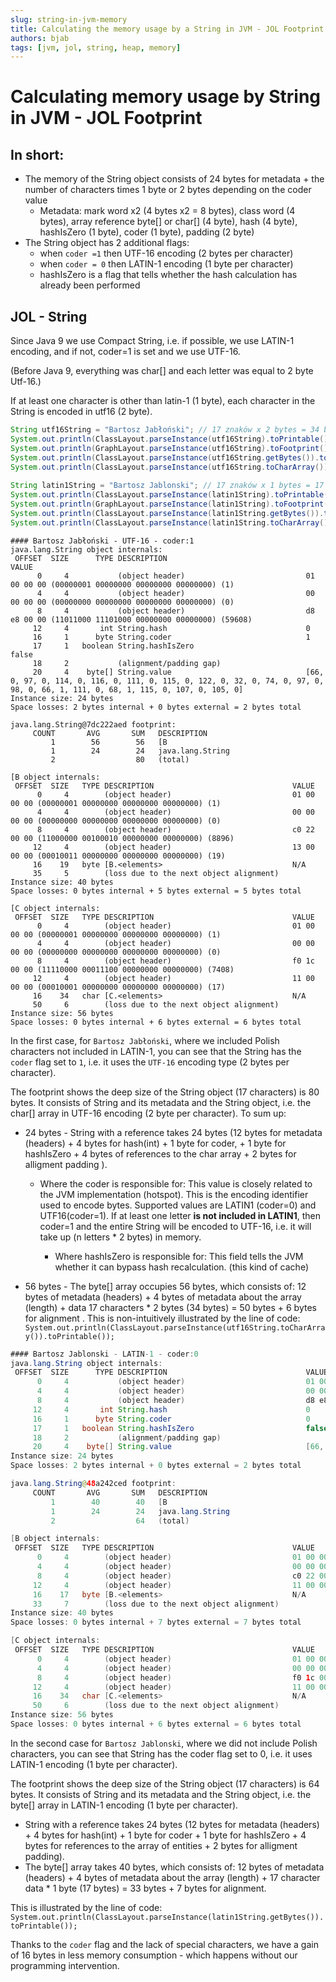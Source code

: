 ```yaml
---
slug: string-in-jvm-memory
title: Calculating the memory usage by a String in JVM - JOL Footprint
authors: bjab
tags: [jvm, jol, string, heap, memory]
---
```

# Calculating memory usage by String in JVM - JOL Footprint
## In short:

- The memory of the String object consists of 24 bytes for metadata + the number of characters times 1 byte or 2 bytes depending on the coder value
  - Metadata: mark word x2 (4 bytes x2 = 8 bytes), class word (4 bytes), array reference byte[] or char[] (4 byte), hash (4 byte), hashIsZero (1 byte), coder (1 byte), padding (2 byte)
- The String object has 2 additional flags:
  - when `coder =1` then UTF-16 encoding (2 bytes per character)
  - when `coder = 0` then LATIN-1 encoding (1 byte per character)
  - hashIsZero is a flag that tells whether the hash calculation has already been performed
<!-- truncate -->

## JOL - String

Since Java 9 we use Compact String, i.e. if possible, we use LATIN-1 encoding, and if not, coder=1 is set and we use UTF-16.

(Before Java 9, everything was char[] and each letter was equal to 2 byte Utf-16.)

If at least one character is other than latin-1 (1 byte), each character in the String is encoded in utf16 (2 byte).

```java
String utf16String = "Bartosz Jabłoński"; // 17 znaków x 2 bytes = 34 bytes
System.out.println(ClassLayout.parseInstance(utf16String).toPrintable());
System.out.println(GraphLayout.parseInstance(utf16String).toFootprint());
System.out.println(ClassLayout.parseInstance(utf16String.getBytes()).toPrintable());
System.out.println(ClassLayout.parseInstance(utf16String.toCharArray()).toPrintable());
       
String latin1String = "Bartosz Jablonski"; // 17 znaków x 1 bytes = 17 bytes
System.out.println(ClassLayout.parseInstance(latin1String).toPrintable());
System.out.println(GraphLayout.parseInstance(latin1String).toFootprint());
System.out.println(ClassLayout.parseInstance(latin1String.getBytes()).toPrintable());
System.out.println(ClassLayout.parseInstance(latin1String.toCharArray()).toPrintable());
```

```
#### Bartosz Jabłoński - UTF-16 - coder:1
java.lang.String object internals:
 OFFSET  SIZE      TYPE DESCRIPTION                               VALUE
      0     4           (object header)                           01 00 00 00 (00000001 00000000 00000000 00000000) (1)
      4     4           (object header)                           00 00 00 00 (00000000 00000000 00000000 00000000) (0)
      8     4           (object header)                           d8 e8 00 00 (11011000 11101000 00000000 00000000) (59608)
     12     4       int String.hash                               0
     16     1      byte String.coder                              1
     17     1   boolean String.hashIsZero                         false
     18     2           (alignment/padding gap)                  
     20     4    byte[] String.value                              [66, 0, 97, 0, 114, 0, 116, 0, 111, 0, 115, 0, 122, 0, 32, 0, 74, 0, 97, 0, 98, 0, 66, 1, 111, 0, 68, 1, 115, 0, 107, 0, 105, 0]
Instance size: 24 bytes
Space losses: 2 bytes internal + 0 bytes external = 2 bytes total

java.lang.String@7dc222aed footprint:
     COUNT       AVG       SUM   DESCRIPTION
         1        56        56   [B
         1        24        24   java.lang.String
         2                  80   (total)

[B object internals:
 OFFSET  SIZE   TYPE DESCRIPTION                               VALUE
      0     4        (object header)                           01 00 00 00 (00000001 00000000 00000000 00000000) (1)
      4     4        (object header)                           00 00 00 00 (00000000 00000000 00000000 00000000) (0)
      8     4        (object header)                           c0 22 00 00 (11000000 00100010 00000000 00000000) (8896)
     12     4        (object header)                           13 00 00 00 (00010011 00000000 00000000 00000000) (19)
     16    19   byte [B.<elements>                             N/A
     35     5        (loss due to the next object alignment)
Instance size: 40 bytes
Space losses: 0 bytes internal + 5 bytes external = 5 bytes total

[C object internals:
 OFFSET  SIZE   TYPE DESCRIPTION                               VALUE
      0     4        (object header)                           01 00 00 00 (00000001 00000000 00000000 00000000) (1)
      4     4        (object header)                           00 00 00 00 (00000000 00000000 00000000 00000000) (0)
      8     4        (object header)                           f0 1c 00 00 (11110000 00011100 00000000 00000000) (7408)
     12     4        (object header)                           11 00 00 00 (00010001 00000000 00000000 00000000) (17)
     16    34   char [C.<elements>                             N/A
     50     6        (loss due to the next object alignment)
Instance size: 56 bytes
Space losses: 0 bytes internal + 6 bytes external = 6 bytes total
```

In the first case, for `Bartosz Jabłoński`, where we included Polish characters not included in LATIN-1, you can see that the String has the `coder` flag set to `1`, i.e. it uses the `UTF-16` encoding type (2 bytes per character).

The footprint shows the deep size of the String object (17 characters) is 80 bytes. It consists of String and its metadata and the String object, i.e. the char[] array in UTF-16 encoding (2 byte per character).
To sum up:

- 24 bytes - String with a reference takes 24 bytes (12 bytes for metadata (headers) + 4 bytes for hash(int) + 1 byte for coder, + 1 byte for hashIsZero + 4 bytes of references to the char array + 2 bytes for alligment padding ).
  - Where the coder is responsible for: This value is closely related to the JVM implementation (hotspot). This is the encoding identifier used to encode bytes. Supported values are LATIN1 (coder=0) and UTF16(coder=1).
         If at least one letter **is not included in LATIN1**, then coder=1 and the entire String will be encoded to UTF-16, i.e. it will take up (n letters * 2 bytes) in memory.
        
     - Where hashIsZero is responsible for: This field tells the JVM whether it can bypass hash recalculation. (this kind of cache)

- 56 bytes - The byte[] array occupies 56 bytes, which consists of: 12 bytes of metadata (headers) + 4 bytes of metadata about the array (length) + data 17 characters * 2 bytes (34 bytes) = 50 bytes + 6 bytes for alignment . This is non-intuitively illustrated by the line of code: `System.out.println(ClassLayout.parseInstance(utf16String.toCharArray()).toPrintable());`
```java
#### Bartosz Jablonski - LATIN-1 - coder:0
java.lang.String object internals:
 OFFSET  SIZE      TYPE DESCRIPTION                               VALUE
      0     4           (object header)                           01 00 00 00 (00000001 00000000 00000000 00000000) (1)
      4     4           (object header)                           00 00 00 00 (00000000 00000000 00000000 00000000) (0)
      8     4           (object header)                           d8 e8 00 00 (11011000 11101000 00000000 00000000) (59608)
     12     4       int String.hash                               0
     16     1      byte String.coder                              0
     17     1   boolean String.hashIsZero                         false
     18     2           (alignment/padding gap)                  
     20     4    byte[] String.value                              [66, 97, 114, 116, 111, 115, 122, 32, 74, 97, 98, 108, 111, 110, 115, 107, 105]
Instance size: 24 bytes
Space losses: 2 bytes internal + 0 bytes external = 2 bytes total

java.lang.String@48a242ced footprint:
     COUNT       AVG       SUM   DESCRIPTION
         1        40        40   [B
         1        24        24   java.lang.String
         2                  64   (total)

[B object internals:
 OFFSET  SIZE   TYPE DESCRIPTION                               VALUE
      0     4        (object header)                           01 00 00 00 (00000001 00000000 00000000 00000000) (1)
      4     4        (object header)                           00 00 00 00 (00000000 00000000 00000000 00000000) (0)
      8     4        (object header)                           c0 22 00 00 (11000000 00100010 00000000 00000000) (8896)
     12     4        (object header)                           11 00 00 00 (00010001 00000000 00000000 00000000) (17)
     16    17   byte [B.<elements>                             N/A
     33     7        (loss due to the next object alignment)
Instance size: 40 bytes
Space losses: 0 bytes internal + 7 bytes external = 7 bytes total

[C object internals:
 OFFSET  SIZE   TYPE DESCRIPTION                               VALUE
      0     4        (object header)                           01 00 00 00 (00000001 00000000 00000000 00000000) (1)
      4     4        (object header)                           00 00 00 00 (00000000 00000000 00000000 00000000) (0)
      8     4        (object header)                           f0 1c 00 00 (11110000 00011100 00000000 00000000) (7408)
     12     4        (object header)                           11 00 00 00 (00010001 00000000 00000000 00000000) (17)
     16    34   char [C.<elements>                             N/A
     50     6        (loss due to the next object alignment)
Instance size: 56 bytes
Space losses: 0 bytes internal + 6 bytes external = 6 bytes total
```

In the second case for `Bartosz Jablonski`, where we did not include Polish characters, you can see that String has the coder flag set to 0, i.e. it uses LATIN-1 encoding (1 byte per character).

The footprint shows the deep size of the String object (17 characters) is 64 bytes. It consists of String and its metadata and the String object, i.e. the byte[] array in LATIN-1 encoding (1 byte per character).

- String with a reference takes 24 bytes (12 bytes for metadata (headers) + 4 bytes for hash(int) + 1 byte for coder + 1 byte for hashIsZero + 4 bytes for references to the array of entities + 2 bytes for alligment padding).
- The byte[] array takes 40 bytes, which consists of: 12 bytes of metadata (headers) + 4 bytes of metadata about the array (length) + 17 character data * 1 byte (17 bytes) = 33 bytes + 7 bytes for alignment.

This is illustrated by the line of code: `System.out.println(ClassLayout.parseInstance(latin1String.getBytes()).toPrintable());`

Thanks to the `coder` flag and the lack of special characters, we have a gain of 16 bytes in less memory consumption - which happens without our programming intervention.